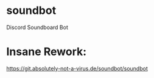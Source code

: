 # soundbot
Discord Soundboard Bot


# Insane Rework:
https://git.absolutely-not-a-virus.de/soundbot/soundbot
